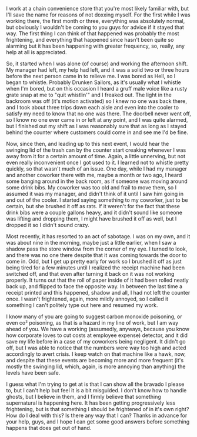 I work at a chain convenience store that you're most likely familiar with, but I'll save the name for reasons of not doxxing myself.  For the first while I was working there, the first month or three, everything was absolutely normal, but obviously I wouldn't be coming to you guys for advice if it stayed that way.  The first thing I can think of that happened was probably the most frightening, and everything that happened since hasn't been quite so alarming but it has been happening with greater frequency, so, really, any help at all is appreciated.

So, it started when I was alone (of course) and working the afternoon shift.  My manager had left, my help had left, and it was a solid two or three hours before the next person came in to relieve me.  I was bored as Hell, so I began to whistle.  Probably Drunken Sailors, as it's usually what I whistle when I'm bored, but on this occasion I heard a gruff male voice like a rusty grate snap at me to "quit whistlin'" and I freaked out.  The light in the backroom was off (it's motion activated) so I knew no one was back there, and I took about three trips down each aisle and even into the cooler to satisfy my need to know that no one was there.  The doorbell never went off, so I know no one ever came in or left at any point, and I was quite alarmed, but I finished out my shift as I was reasonably sure that as long as I stayed behind the counter where customers could come in and see me I'd be fine.  

Now, since then, and leading up to this next event, I would hear the swinging lid of the trash can by the counter start creaking whenever I was away from it for a certain amount of time.  Again, a little unnerving, but not even really inconvenient once I got used to it.  I learned not to whistle pretty quickly, so that wasn't much of an issue.  One day, while I had my manager and another coworker there with me, maybe a month or two ago, I heard some banging around in the back room, as if someone was moving around some drink bibs.  My coworker was too old and frail to move them, so I assumed it was my manager, and didn't think of it until I saw him going in and out of the cooler.  I started saying something to my coworker, just to be certain, but she brushed it off as rats.  If it weren't for the fact that these drink bibs were a couple gallons heavy, and it didn't sound like someone was lifting and dropping them, I might have brushed it off as well, but I dropped it so I didn't sound crazy.  

Most recently, it has resorted to an act of sabotage.  I was on my own, and it was about nine in the morning, maybe just a little earlier, when I saw a shadow pass the store window from the corner of my eye.  I turned to look, and there was no one there despite that it was coming towards the door to come in.  Odd, but I get up pretty early for work so I brushed it off as just being tired for a few minutes until I realized the receipt machine had been switched off, and that even after turning it back on it was not working properly.  It turns out that the roll of paper inside of it had been rolled neatly back up, and flipped to face the opposite way.  In between the last time a receipt printed and this happened, shadow and all, I had not left the counter once.  I wasn't frightened, again, more mildly annoyed, so I called it something I can't politely type out here and resumed my work.

I know many of you are going to suggest carbon monoxide poisoning, or even co² poisoning, as that is a hazard in my line of work, but I am way ahead of you.  We have a working (assumedly, anyways, because you know how corporate loves to cut costs at employee expense) detector, and it did save my life before in a case of my coworkers being negligent.  It didn't go off, but I was able to notice that the numbers were way too high and acted accordingly to avert crisis.  I keep watch on that machine like a hawk, now, and despite that these events are becoming more and more frequent (it's mostly the swinging lid, which, again, is more annoying than anything) the levels have been safe.  

I guess what I'm trying to get at is that I can show all the bravado I please to, but I can't help but feel it is a bit misguided.  I don't know how to handle ghosts, but I believe in them, and I firmly believe that something supernatural is happening here.  It has been getting progressively less frightening, but is that something I should be frightened of in it's own right?  How do I deal with this?  Is there any way that I can?  Thanks in advance for your help, guys, and I hope I can get some good answers before something happens that does get out of hand.